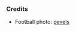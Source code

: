 ### Credits

  - Football photo: [pexels](https://www.pexels.com/photo/grass-sport-game-match-47730/)
